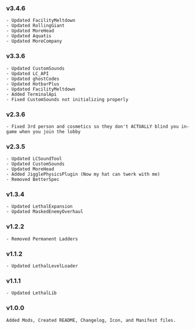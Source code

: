 ### v3.4.6
```
- Updated FacilityMeltdown
- Updated RollingGiant
- Updated MoreHead
- Updated Aquatis
- Updated MoreCompany
```
### v3.3.6
```
- Updated CustomSounds
- Updated LC_API
- Updated ghostCodes
- Updated HotbarPlus
- Updated FacilityMeltdown
- Added TerminalApi
- Fixed CustomSounds not initializing properly
```
### v2.3.6
```
- Fixed 3rd person and cosmetics so they don't ACTUALLY blind you in-game when you join the lobby
```
### v2.3.5
```
- Updated LCSoundTool
- Updated CustomSounds
- Updated MoreHead
- Added JigglePhysicsPlugin (Now my hat can twerk with me)
- Removed BetterSpec
```
### v1.3.4
```
- Updated LethalExpansion
- Updated MaskedEnemyOverhaul
```
### v1.2.2
```
- Removed Permanent Ladders
```
### v1.1.2
```
- Updated LethalLevelLoader
```
### v1.1.1
```
- Updated LethalLib
```
### v1.0.0
```
Added Mods, Created README, Changelog, Icon, and Manifest files.
```
